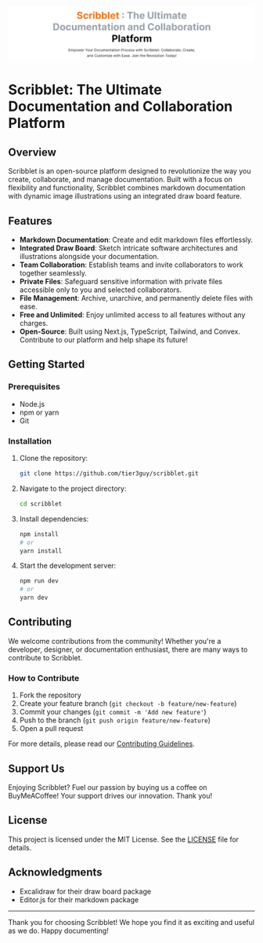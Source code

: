 ![Banner](/public/banner.png)

# Scribblet: The Ultimate Documentation and Collaboration Platform

## Overview

Scribblet is an open-source platform designed to revolutionize the way you create, collaborate, and manage documentation. Built with a focus on flexibility and functionality, Scribblet combines markdown documentation with dynamic image illustrations using an integrated draw board feature.

## Features

-   **Markdown Documentation**: Create and edit markdown files effortlessly.
-   **Integrated Draw Board**: Sketch intricate software architectures and illustrations alongside your documentation.
-   **Team Collaboration**: Establish teams and invite collaborators to work together seamlessly.
-   **Private Files**: Safeguard sensitive information with private files accessible only to you and selected collaborators.
-   **File Management**: Archive, unarchive, and permanently delete files with ease.
-   **Free and Unlimited**: Enjoy unlimited access to all features without any charges.
-   **Open-Source**: Built using Next.js, TypeScript, Tailwind, and Convex. Contribute to our platform and help shape its future!

## Getting Started

### Prerequisites

-   Node.js
-   npm or yarn
-   Git

### Installation

1. Clone the repository:

    ```bash
    git clone https://github.com/tier3guy/scribblet.git
    ```

2. Navigate to the project directory:

    ```bash
    cd scribblet
    ```

3. Install dependencies:

    ```bash
    npm install
    # or
    yarn install
    ```

4. Start the development server:

    ```bash
    npm run dev
    # or
    yarn dev
    ```

## Contributing

We welcome contributions from the community! Whether you're a developer, designer, or documentation enthusiast, there are many ways to contribute to Scribblet.

### How to Contribute

1. Fork the repository
2. Create your feature branch (`git checkout -b feature/new-feature`)
3. Commit your changes (`git commit -m 'Add new feature'`)
4. Push to the branch (`git push origin feature/new-feature`)
5. Open a pull request

For more details, please read our [Contributing Guidelines](CONTRIBUTING.md).

## Support Us

Enjoying Scribblet? Fuel our passion by buying us a coffee on BuyMeACoffee! Your support drives our innovation. Thank you!

## License

This project is licensed under the MIT License. See the [LICENSE](LICENSE.md) file for details.

## Acknowledgments

-   Excalidraw for their draw board package
-   Editor.js for their markdown package

---

Thank you for choosing Scribblet! We hope you find it as exciting and useful as we do. Happy documenting!
